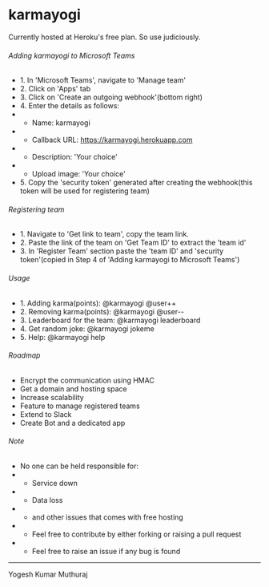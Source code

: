 karmayogi
=========
Currently hosted at Heroku's free plan. So use judiciously.
###### Adding karmayogi to Microsoft Teams

*   1\. In 'Microsoft Teams', navigate to 'Manage team'
*   2\. Click on 'Apps' tab
*   3\. Click on 'Create an outgoing webhook'(bottom right)
*   4\. Enter the details as follows:
   *  * Name: karmayogi
   *  * Callback URL: https://karmayogi.herokuapp.com
   *  * Description: 'Your choice'
   *  * Upload image: 'Your choice'
*   5\. Copy the 'security token' generated after creating the webhook(this token will be used for registering team)

###### Registering team

*   1\. Navigate to 'Get link to team', copy the team link.
*   2\. Paste the link of the team on 'Get Team ID' to extract the 'team id'
*   3\. In 'Register Team' section paste the 'team ID' and 'security token'(copied in Step 4 of 'Adding karmayogi to Microsoft Teams')

###### Usage

*   1\. Adding karma(points): @karmayogi @user++
*   2\. Removing karma(points): @karmayogi @user--
*   3\. Leaderboard for the team: @karmayogi leaderboard
*   4\. Get random joke: @karmayogi jokeme
*   5\. Help: @karmayogi help

###### Roadmap

*   Encrypt the communication using HMAC
*   Get a domain and hosting space
*   Increase scalability
*   Feature to manage registered teams
*   Extend to Slack
*   Create Bot and a dedicated app

###### Note
*   No one can be held responsible for:
*  * Service down
*  * Data loss
*  * and other issues that comes with free hosting
*  * Feel free to contribute by either forking or raising a pull request
*  * Feel free to raise an issue if any bug is found

* * *

Yogesh Kumar Muthuraj
